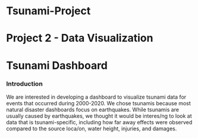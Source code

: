 # Tsunami-Project

# Project 2 - Data Visualization
# Tsunami Dashboard

### Introduction
We are interested in developing a dashboard to visualize tsunami data for events that occurred during 2000-2020.
We chose tsunamis because most natural disaster dashboards focus on earthquakes. While tsunamis are usually caused by earthquakes, we thought it would be interes/ng to look at data that is tsunami-specific, including how far away effects were observed compared to the source loca/on, water height, injuries, and damages.